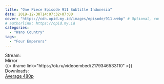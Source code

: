 ```yaml
---
title: "One Piece Episode 911 Subtitle Indonesia"
date: 2019-12-30T14:07:32+07:00
cover: "https://cdn.opid.my.id/images/episode/911.webp" # Optional, cover
# authorlink: https://opid.my.id
categories:
  - "Wano Country"
tags:
  - "Four Emperors"
---
```

<div class="ui menu violet borderless inverted">
  <div class="header item active">
        Stream:
    </div>
  <a class="active item" data-tab="mirror">
    <i class="odnoklassniki icon"></i> Mirror
  </a>
</div>
<div class="ui bottom attached tab segment active" style="border:0 !important;" data-tab="mirror">
{{< iframe link="https://ok.ru/videoembed/2179346533110" >}}
</div>
<div class="ui menu violet borderless inverted">
  <div class="header item active">
        Downloads:
    </div>
  <a class="item nounderline" href="https://ouo.io/Q9lDIXQ" target="_blank" rel="dofollow"><i class="google drive icon"></i>
    Average 480p</a>
</div>